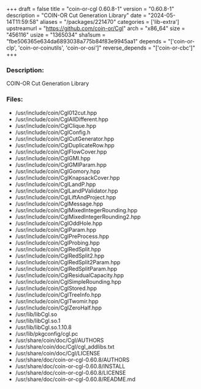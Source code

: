 +++
draft = false
title = "coin-or-cgl 0.60.8-1"
version = "0.60.8-1"
description = "COIN-OR Cut Generation Library"
date = "2024-05-14T11:59:58"
aliases = "/packages/221470"
categories = ['lib-extra']
upstreamurl = "https://github.com/coin-or/Cgl"
arch = "x86_64"
size = "456116"
usize = "1365034"
sha1sum = "fbe506365e634da6893038a775b84f83e9945aa1"
depends = "['coin-or-clp', 'coin-or-coinutils', 'coin-or-osi']"
reverse_depends = "['coin-or-cbc']"
+++
### Description: 
COIN-OR Cut Generation Library

### Files: 
* /usr/include/coin/Cgl012cut.hpp
* /usr/include/coin/CglAllDifferent.hpp
* /usr/include/coin/CglClique.hpp
* /usr/include/coin/CglConfig.h
* /usr/include/coin/CglCutGenerator.hpp
* /usr/include/coin/CglDuplicateRow.hpp
* /usr/include/coin/CglFlowCover.hpp
* /usr/include/coin/CglGMI.hpp
* /usr/include/coin/CglGMIParam.hpp
* /usr/include/coin/CglGomory.hpp
* /usr/include/coin/CglKnapsackCover.hpp
* /usr/include/coin/CglLandP.hpp
* /usr/include/coin/CglLandPValidator.hpp
* /usr/include/coin/CglLiftAndProject.hpp
* /usr/include/coin/CglMessage.hpp
* /usr/include/coin/CglMixedIntegerRounding.hpp
* /usr/include/coin/CglMixedIntegerRounding2.hpp
* /usr/include/coin/CglOddHole.hpp
* /usr/include/coin/CglParam.hpp
* /usr/include/coin/CglPreProcess.hpp
* /usr/include/coin/CglProbing.hpp
* /usr/include/coin/CglRedSplit.hpp
* /usr/include/coin/CglRedSplit2.hpp
* /usr/include/coin/CglRedSplit2Param.hpp
* /usr/include/coin/CglRedSplitParam.hpp
* /usr/include/coin/CglResidualCapacity.hpp
* /usr/include/coin/CglSimpleRounding.hpp
* /usr/include/coin/CglStored.hpp
* /usr/include/coin/CglTreeInfo.hpp
* /usr/include/coin/CglTwomir.hpp
* /usr/include/coin/CglZeroHalf.hpp
* /usr/lib/libCgl.so
* /usr/lib/libCgl.so.1
* /usr/lib/libCgl.so.1.10.8
* /usr/lib/pkgconfig/cgl.pc
* /usr/share/coin/doc/Cgl/AUTHORS
* /usr/share/coin/doc/Cgl/cgl_addlibs.txt
* /usr/share/coin/doc/Cgl/LICENSE
* /usr/share/doc/coin-or-cgl-0.60.8/AUTHORS
* /usr/share/doc/coin-or-cgl-0.60.8/INSTALL
* /usr/share/doc/coin-or-cgl-0.60.8/LICENSE
* /usr/share/doc/coin-or-cgl-0.60.8/README.md
